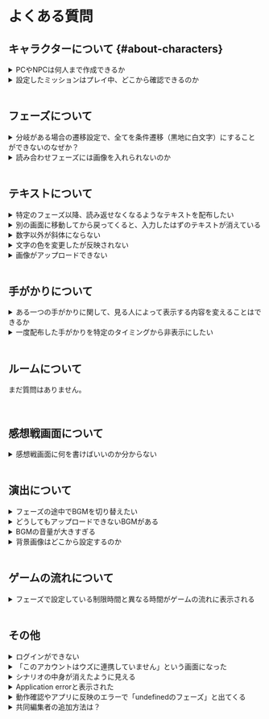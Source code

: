 # よくある質問

## キャラクターについて {#about-characters}

<details>
  <summary>PCやNPCは何人まで作成できるか</summary>
  PC（プレイヤーキャラクター）は7人まで作成できます。<br>NPCは理論上、無限です。
</details>

<details>
  <summary>設定したミッションはプレイ中、どこから確認できるのか</summary>

ウズスタジオのキャラクター編集画面で設定したミッションは、**感想戦画面でのみ**表示されます。プレイ中のテキストタブ等に自動で表示されることはありませんので、プレイヤーにミッションを提示したい場合は**配布するテキスト内に文字情報として載せる**ようにしてください。

</details>

<br>

## フェーズについて

<details>
  <summary>分岐がある場合の遷移設定で、全てを条件遷移（黒地に白文字）にすることができないのなぜか？</summary>

条件遷移で全ての可能性を網羅できていない場合、プレイヤーの選択によっては行きつくフェーズがない状態が発生し、**進行不能**になってしまいます。そういった状況に陥るのを防ぐため、必ず１つは「条件遷移で設定されてない残り全て」に対応する**基本遷移（白地に黒文字）**になるようにしてあります。

</details>

<details>
  <summary>読み合わせフェーズには画像を入れられないのか</summary>
  現在はできません。将来的に機能追加される予定です。
</details>

<br>

## テキストについて

<details>
  <summary>特定のフェーズ以降、読み返せなくなるようなテキストを配布したい</summary>
  テキストの配布条件で「特定のフェーズにいる時のみ」を設定してください。
</details>

<details>
  <summary>別の画面に移動してから戻ってくると、入力したはずのテキストが消えている</summary>
  反映が遅れているだけの可能性が高いため、一度リロード「Ctrl + R」「Command + R」をお試しください。
</details>

<details>
  <summary>数字以外が斜体にならない</summary>
  エディター画面では斜体が反映されません。動作確認やアプリ上では反映されています。
</details>

<details>
  <summary>文字の色を変更したが反映されない</summary>
  もともと黒以外の文字色にしていたテキストの色を別の色で上書きした場合は、エディター画面で即時反映されません。一度リロード「Ctrl + R」「Command + R」をしていただくと反映されます。
</details>

<details>
  <summary>画像がアップロードできない</summary>
  4.5MB以上の画像はアップロードできません。サイズの圧縮をしてからアップロードしてください。<br>4.5MB未満であるがアップロードできていないように見える場合は、リロード「Ctrl + R」「Command + R」をお試しください。<br>それでも反映されない場合は、運営チームにお問い合わせください。
</details>

<br>

## 手がかりについて

<details>
  <summary>ある一つの手がかりに関して、見る人によって表示する内容を変えることはできるか</summary>
  現在はできません。同じ名前の手がかりを複数作成し、配布対象や内容を変えておくことで近い演出は可能です。
</details>

<details>
  <summary>一度配布した手がかりを特定のタイミングから非表示にしたい</summary>
  一度配布した手がかりを所有者の手元から消すような設定はできません。特定のタイミング以降で読み返せないような情報を配布したい場合は、テキストをご利用ください。
</details>

<br>

## ルームについて

まだ質問はありません。

<br>

## 感想戦画面について

<details>
  <summary>感想戦画面に何を書けばいいのか分からない</summary>

推理を必要とするシナリオの場合は、必ず真相とその解説をするタブを追加してください。解説として、どのような内容を書けばいいのか分からない方は、編集部が作成している[こちらの記事](https://uzu-app.notion.site/764f87b115f14abe81a9d8298382c1dc?pvs=4)をご参照ください。

</details>

<br>

## 演出について

<details>
  <summary>フェーズの途中でBGMを切り替えたい</summary>
  
  読み合わせフェーズであれば可能です。[演出](./basic-features/bgm.md)で方法を説明していますので、ご参照ください。

</details>

<details>
  <summary>どうしてもアップロードできないBGMがある</summary>
  4.5MBを超えるBGMはアップロードできません。「mp3 圧縮」等で検索すると、サイズ容量を小さくできるサイトが見つかりますので、4.5MB未満にしてからアップロードしてください。
</details>

<details>
  <summary>BGMの音量が大きすぎる</summary>
  ご自身で音量を調整してからアップロードする必要があります。Audacityなどのアプリや音量調整のできるサイトをご利用ください。
</details>

<details>
  <summary>背景画像はどこから設定するのか</summary>
  現在は背景画像の設定ができません。近いうちに機能追加される予定です。
</details>

<br>

## ゲームの流れについて

<details>
  <summary>フェーズで設定している制限時間と異なる時間がゲームの流れに表示される</summary>
  フェーズの編集画面で設定するタイマーとは別で、ゲームの流れの編集画面でも制限時間を入力する必要があります。フェーズの編集画面で設定した制限時間と同じ時間をゲームの流れの編集画面に入力すれば、不一致が解消されます。
</details>

<br>

## その他

<details>
  <summary>ログインができない</summary>
  GoogleログインやSNSログインはウズアプリのアカウントに連携していなければ使用できません。電話番号認証で入れるかどうか、お試しください。<br>いずれの方法でもログインできない場合は、運営チームにお問い合わせください。
</details>

<details>
  <summary>「このアカウントはウズに連携していません」という画面になった</summary>
  画面に表示されているログアウトをクリックし、もう一度ログインしてください。再ログインで解消しない場合は、運営チームにお問い合わせください。
</details>

<details>
  <summary>シナリオの中身が消えたように見える</summary>
  読み込みが間に合ってないだけの場合が多いです。リロード「Ctrl + R」「Command + R」、あるいは、時間を置いてから再度確認してください。解消しない場合は、運営チームにお問い合わせください。
</details>

<details>
  <summary>Application errorと表示された</summary>
  複数の操作を連続で行ったために、読み込みが間に合ってない可能性があります。リロード「Ctrl + R」「Command + R」、あるいは、時間を置いてから再度確認してください。解消しない場合は、運営チームにお問い合わせください。
</details>

<details>
  <summary>動作確認やアプリに反映のエラーで「undefinedのフェーズ」と出てくる</summary>
  こちらで処理が必要ですので、運営チームにご連絡ください。
</details>

<details>
  <summary>共同編集者の追加方法は？</summary>

シナリオホーム画面の「メンバー」から行います。追加をクリックし、共同編集者の**ウズのユーザー ID**を入力してください。

</details>
